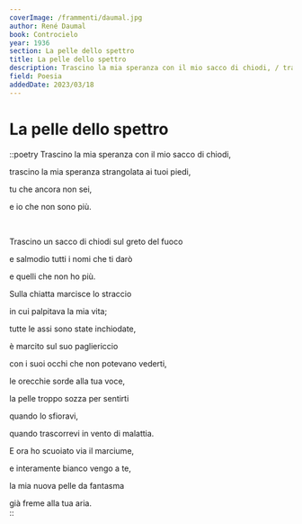 ```yaml
---
coverImage: /frammenti/daumal.jpg
author: René Daumal
book: Controcielo
year: 1936
section: La pelle dello spettro
title: La pelle dello spettro
description: Trascino la mia speranza con il mio sacco di chiodi, / trascino la mia speranza strangolata ai tuoi piedi, / tu che ancora non sei, / e io che non sono più.
field: Poesia
addedDate: 2023/03/18
---
```


# La pelle dello spettro

::poetry
Trascino la mia speranza con il mio sacco di chiodi,

trascino la mia speranza strangolata ai tuoi piedi,

tu che ancora non sei,

e io che non sono più.

<br />

Trascino un sacco di chiodi sul greto del fuoco

e salmodio tutti i nomi che ti darò

e quelli che non ho più.

Sulla chiatta marcisce lo straccio

in cui palpitava la mia vita;

tutte le assi sono state inchiodate,

è marcito sul suo pagliericcio

con i suoi occhi che non potevano vederti,

le orecchie sorde alla tua voce,

la pelle troppo sozza per sentirti

quando lo sfioravi,

quando trascorrevi in vento di malattia.

E ora ho scuoiato via il marciume,

e interamente bianco vengo a te,

la mia nuova pelle da fantasma

già freme alla tua aria.  
::
